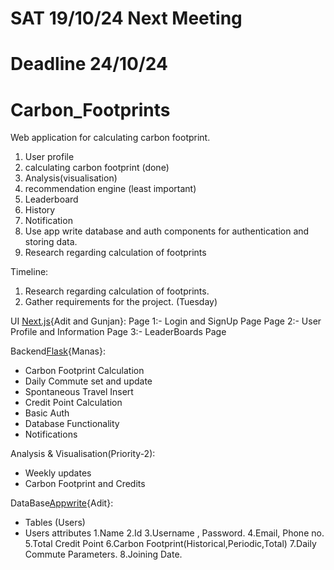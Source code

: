 

# SAT 19/10/24 Next Meeting
# Deadline 24/10/24 

# Carbon_Footprints
Web application for calculating carbon footprint.
1) User profile 
2) calculating carbon footprint (done)
3) Analysis(visualisation) 
4) recommendation engine (least important)
5) Leaderboard 
6) History 
7) Notification 
8) Use app write database and auth components for authentication and  storing data.
9) Research regarding calculation of footprints 

Timeline: 
1) Research regarding calculation of footprints. 
2) Gather requirements for the project. (Tuesday)

UI [Next.js](Priority-1){Adit and Gunjan}:
Page 1:- Login and SignUp Page
Page 2:- User Profile and Information
Page 3:- LeaderBoards Page

Backend[Flask](Priority-1){Manas}:
- Carbon Footprint Calculation
- Daily Commute set and update
- Spontaneous Travel Insert
- Credit Point Calculation
- Basic Auth
- Database Functionality
- Notifications


Analysis & Visualisation(Priority-2):
- Weekly updates
- Carbon Footprint and Credits

DataBase[Appwrite](Priority-1){Adit}:
- Tables (Users)
- Users attributes
  1.Name
  2.Id
  3.Username , Password.
  4.Email, Phone no.
  5.Total Credit Point
  6.Carbon Footprint(Historical,Periodic,Total)
  7.Daily Commute Parameters.
  8.Joining Date.

   
